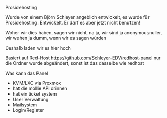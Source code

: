 Prosidehosting


Wurde von einem Björn Schleyer angeblich entwickelt, es wurde für Prosidehosting. Entwickelt. Er darf es aber jetzt nicht benutzen!

Woher wir dies haben, sagen wir nicht, na ja, wir sind ja anonymousnuller, wir wehen ja dumm, wenn wir es sagen würden

Deshalb laden wir es hier hoch

Basiert auf Red-Host https://github.com/Schleyer-EDV/redhost-panel nur die Ordner wurde abgeändert, sonst ist das dasselbe wie redhost

Was kann das Panel
- KVM/LXC via Proxmox 
- hat die mollie API drinnen
- hat ein ticket system
- User Verwaltung
- Mailsystem
- Login/Register
